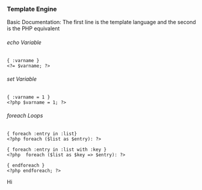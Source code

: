 ### Template Engine

Basic Documentation: The first line is the template language and the second is the PHP equivalent

###### echo Variable
```
{ :varname }
<?= $varname; ?>
```
###### set Variable
```
{ :varname = 1 }
<?php $varname = 1; ?>
```
###### foreach Loops
```
{ foreach :entry in :list}
<?php foreach ($list as $entry): ?>

{ foreach :entry in :list with :key }
<?php  foreach ($list as $key => $entry): ?>

{ endforeach }
<?php endforeach; ?>
```

Hi
